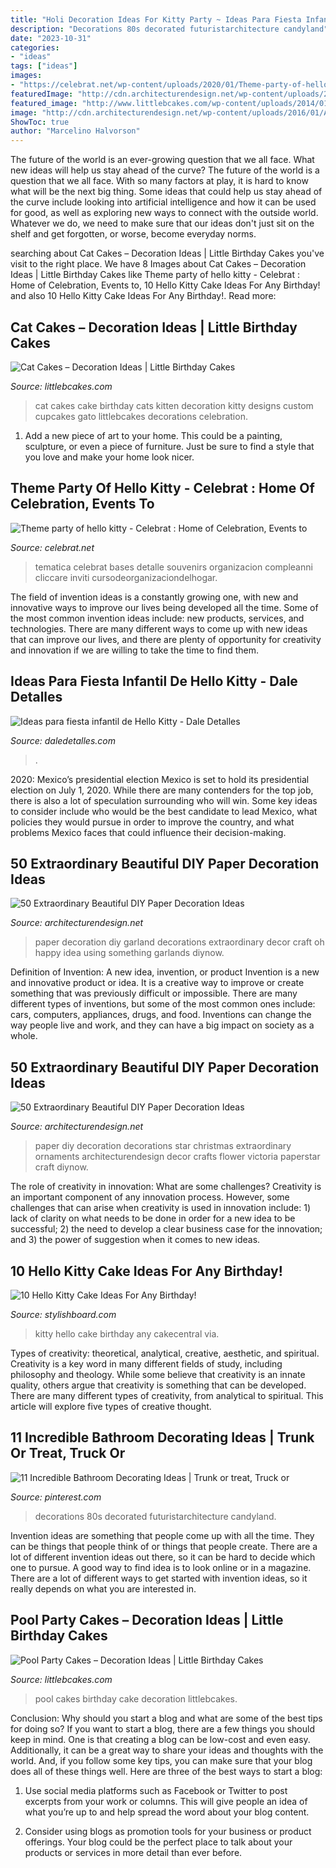 ```yaml
---
title: "Holi Decoration Ideas For Kitty Party ~ Ideas Para Fiesta Infantil De Hello Kitty"
description: "Decorations 80s decorated futuristarchitecture candyland"
date: "2023-10-31"
categories:
- "ideas"
tags: ["ideas"]
images:
- "https://celebrat.net/wp-content/uploads/2020/01/Theme-party-of-hello-kitty.jpg"
featuredImage: "http://cdn.architecturendesign.net/wp-content/uploads/2016/01/AD-Extraordinary-Beautiful-DIY-Paper-Decoration-Ideas-37.jpg"
featured_image: "http://www.littlebcakes.com/wp-content/uploads/2014/01/Pool-Party-Birthday-Cakes.jpg"
image: "http://cdn.architecturendesign.net/wp-content/uploads/2016/01/AD-Extraordinary-Beautiful-DIY-Paper-Decoration-Ideas-30.jpg"
ShowToc: true
author: "Marcelino Halvorson"
---
```



The future of the world is an ever-growing question that we all face. What new ideas will help us stay ahead of the curve?
The future of the world is a question that we all face. With so many factors at play, it is hard to know what will be the next big thing. Some ideas that could help us stay ahead of the curve include looking into artificial intelligence and how it can be used for good, as well as exploring new ways to connect with the outside world. Whatever we do, we need to make sure that our ideas don't just sit on the shelf and get forgotten, or worse, become everyday norms.

	

		
searching about Cat Cakes – Decoration Ideas | Little Birthday Cakes you've visit to the right place. We have 8 Images about Cat Cakes – Decoration Ideas | Little Birthday Cakes like Theme party of hello kitty - Celebrat : Home of Celebration, Events to, 10 Hello Kitty Cake Ideas For Any Birthday! and also 10 Hello Kitty Cake Ideas For Any Birthday!. Read more:
		
    
## Cat Cakes – Decoration Ideas | Little Birthday Cakes

<img loading=lazy src="http://www.littlebcakes.com/wp-content/uploads/2014/01/Cat-Cakes.jpg" onerror="this.onerror=null;this.src='https://tse2.mm.bing.net/th?id=OIP.W2YtTAyoa8WdHetsdiGXSAHaJ4&amp;pid=15.1';" alt="Cat Cakes – Decoration Ideas | Little Birthday Cakes">

_Source: littlebcakes.com_

>cat cakes cake birthday cats kitten decoration kitty designs custom cupcakes gato littlebcakes decorations celebration. 

	

1. Add a new piece of art to your home. This could be a painting, sculpture, or even a piece of furniture. Just be sure to find a style that you love and make your home look nicer.

    
## Theme Party Of Hello Kitty - Celebrat : Home Of Celebration, Events To

<img loading=lazy src="https://celebrat.net/wp-content/uploads/2020/01/Theme-party-of-hello-kitty.jpg" onerror="this.onerror=null;this.src='https://tse3.mm.bing.net/th?id=OIP.aaPW3fxolvWSdqPULA13xQHaFs&amp;pid=15.1';" alt="Theme party of hello kitty - Celebrat : Home of Celebration, Events to">

_Source: celebrat.net_

>tematica celebrat bases detalle souvenirs organizacion compleanni cliccare inviti cursodeorganizaciondelhogar. 

	

The field of invention ideas is a constantly growing one, with new and innovative ways to improve our lives being developed all the time. Some of the most common invention ideas include: new products, services, and technologies. There are many different ways to come up with new ideas that can improve our lives, and there are plenty of opportunity for creativity and innovation if we are willing to take the time to find them.

    
## Ideas Para Fiesta Infantil De Hello Kitty - Dale Detalles

<img loading=lazy src="https://i0.wp.com/www.daledetalles.com/wp-content/uploads/2015/09/idea-fiesta-hello-kitty27.jpg?resize=500%2C666" onerror="this.onerror=null;this.src='https://tse1.mm.bing.net/th?id=OIP.pccAbPJ0hxZuxmrSC8uy6AHaJ3&amp;pid=15.1';" alt="Ideas para fiesta infantil de Hello Kitty - Dale Detalles">

_Source: daledetalles.com_

>. 

	

2020: Mexico’s presidential election
Mexico is set to hold its presidential election on July 1, 2020. While there are many contenders for the top job, there is also a lot of speculation surrounding who will win. Some key ideas to consider include who would be the best candidate to lead Mexico, what policies they would pursue in order to improve the country, and what problems Mexico faces that could influence their decision-making.

    
## 50 Extraordinary Beautiful DIY Paper Decoration Ideas

<img loading=lazy src="http://cdn.architecturendesign.net/wp-content/uploads/2016/01/AD-Extraordinary-Beautiful-DIY-Paper-Decoration-Ideas-37.jpg" onerror="this.onerror=null;this.src='https://tse3.mm.bing.net/th?id=OIP.uXR9OU47haKuI8yR6VLKyQHaFl&amp;pid=15.1';" alt="50 Extraordinary Beautiful DIY Paper Decoration Ideas">

_Source: architecturendesign.net_

>paper decoration diy garland decorations extraordinary decor craft oh happy idea using something garlands diynow. 

	

Definition of Invention: A new idea, invention, or product
Invention is a new and innovative product or idea. It is a creative way to improve or create something that was previously difficult or impossible. There are many different types of inventions, but some of the most common ones include: cars, computers, appliances, drugs, and food. Inventions can change the way people live and work, and they can have a big impact on society as a whole.

    
## 50 Extraordinary Beautiful DIY Paper Decoration Ideas

<img loading=lazy src="http://cdn.architecturendesign.net/wp-content/uploads/2016/01/AD-Extraordinary-Beautiful-DIY-Paper-Decoration-Ideas-30.jpg" onerror="this.onerror=null;this.src='https://tse4.mm.bing.net/th?id=OIP.EnGq7WzoC6Zf-HIF-Ax7KwHaGU&amp;pid=15.1';" alt="50 Extraordinary Beautiful DIY Paper Decoration Ideas">

_Source: architecturendesign.net_

>paper diy decoration decorations star christmas extraordinary ornaments architecturendesign decor crafts flower victoria paperstar craft diynow. 

	

The role of creativity in innovation: What are some challenges?
Creativity is an important component of any innovation process. However, some challenges that can arise when creativity is used in innovation include: 1) lack of clarity on what needs to be done in order for a new idea to be successful; 2) the need to develop a clear business case for the innovation; and 3) the power of suggestion when it comes to new ideas.

    
## 10 Hello Kitty Cake Ideas For Any Birthday!

<img loading=lazy src="http://www.stylishboard.com/wp-content/uploads/2014/11/237.jpg" onerror="this.onerror=null;this.src='https://tse4.mm.bing.net/th?id=OIP.t1SsepwuFep_cCxIwd_legHaJ4&amp;pid=15.1';" alt="10 Hello Kitty Cake Ideas For Any Birthday!">

_Source: stylishboard.com_

>kitty hello cake birthday any cakecentral via. 

	

Types of creativity: theoretical, analytical, creative, aesthetic, and spiritual.
Creativity is a key word in many different fields of study, including philosophy and theology. While some believe that creativity is an innate quality, others argue that creativity is something that can be developed. There are many different types of creativity, from analytical to spiritual. This article will explore five types of creative thought.

    
## 11 Incredible Bathroom Decorating Ideas | Trunk Or Treat, Truck Or

<img loading=lazy src="https://i.pinimg.com/originals/bc/71/61/bc7161f2c10e9b2a4c1ead3a596d6c71.jpg" onerror="this.onerror=null;this.src='https://tse2.mm.bing.net/th?id=OIP.__2cmxS-dlG5cznbEf07bQHaJ3&amp;pid=15.1';" alt="11 Incredible Bathroom Decorating Ideas | Trunk or treat, Truck or">

_Source: pinterest.com_

>decorations 80s decorated futuristarchitecture candyland. 

	

Invention ideas are something that people come up with all the time. They can be things that people think of or things that people create. There are a lot of different invention ideas out there, so it can be hard to decide which one to pursue. A good way to find idea is to look online or in a magazine. There are a lot of different ways to get started with invention ideas, so it really depends on what you are interested in.

    
## Pool Party Cakes – Decoration Ideas | Little Birthday Cakes

<img loading=lazy src="http://www.littlebcakes.com/wp-content/uploads/2014/01/Pool-Party-Birthday-Cakes.jpg" onerror="this.onerror=null;this.src='https://tse3.mm.bing.net/th?id=OIP.euIoLmAfSP3u8jf_5Q4yjAHaKa&amp;pid=15.1';" alt="Pool Party Cakes – Decoration Ideas | Little Birthday Cakes">

_Source: littlebcakes.com_

>pool cakes birthday cake decoration littlebcakes. 

	

Conclusion: Why should you start a blog and what are some of the best tips for doing so?
If you want to start a blog, there are a few things you should keep in mind. One is that creating a blog can be low-cost and even easy. Additionally, it can be a great way to share your ideas and thoughts with the world. And, if you follow some key tips, you can make sure that your blog does all of these things well. Here are three of the best ways to start a blog:
1. Use social media platforms such as Facebook or Twitter to post excerpts from your work or columns. This will give people an idea of what you’re up to and help spread the word about your blog content.

2. Consider using blogs as promotion tools for your business or product offerings. Your blog could be the perfect place to talk about your products or services in more detail than ever before.

